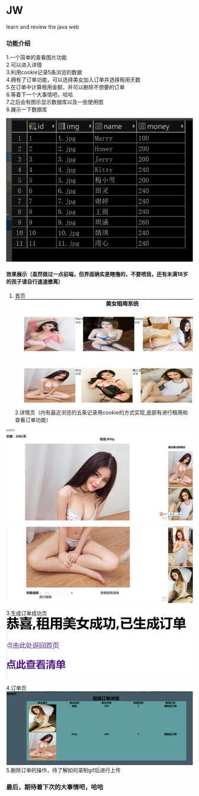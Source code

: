 # JW
learn and review the java web

### 功能介绍</br>
1.一个简单的查看图片功能</br>
2.可以进入详情</br>
3.利用cookie记录5条浏览的数据</br>
4.拥有了订单功能，可以选择美女加入订单并选择租用天数</br>
5.在订单中计算租用金额，并可以删除不想要的订单</br>
6.等着下一个大事情吧，哈哈</br>
7.之后会有图示显示数据库以及一些使用图</br>
8.展示一下数据库

![image](https://github.com/fanmangzhizun/JW/blob/master/JT1/DB.png)

#### 效果展示（虽然做过一点前端，但界面确实是瞎撸的，不要喷我，还有未满18岁的孩子请自行速速撤离）
1. 首页
![image](https://github.com/fanmangzhizun/JW/blob/master/JT1/first.jpg)
2.详情页（内有最近浏览的五条记录用cookie的方式实现,底部有进行租用和查看订单功能）

![image](https://github.com/fanmangzhizun/JW/blob/master/JT1/show2.jpg)

![image](https://github.com/fanmangzhizun/JW/blob/master/JT1/show3.png)

3.生成订单成功页
![image](https://github.com/fanmangzhizun/JW/blob/master/JT1/successshow.png)

4.订单页
![image](https://github.com/fanmangzhizun/JW/blob/master/JT1/show4.png)
5.删除订单的操作，待了解如何录制gif后进行上传

### 最后，期待着下次的大事情吧，哈哈
